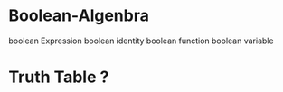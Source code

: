 # Boolean-Algenbra


boolean Expression 
boolean identity 
boolean function
boolean variable 

# Truth Table ?

